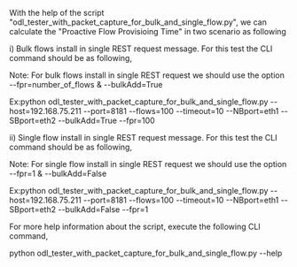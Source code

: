 With the help of the script "odl_tester_with_packet_capture_for_bulk_and_single_flow.py", we can calculate the "Proactive Flow Provisioing Time" in two scenario as following

i) Bulk flows install in single REST request message. For this test the CLI command should be as following,

Note: For bulk flows install in single REST request we should use the option --fpr=number_of_flows & --bulkAdd=True

Ex:python odl_tester_with_packet_capture_for_bulk_and_single_flow.py --host=192.168.75.211 --port=8181 --flows=100 --timeout=10 --NBport=eth1 --SBport=eth2 --bulkAdd=True --fpr=100

ii) Single flow install in single REST request message. For this test the CLI command should be as following,

Note: For single flow install in single REST request we should use the option --fpr=1 & --bulkAdd=False

Ex:python odl_tester_with_packet_capture_for_bulk_and_single_flow.py --host=192.168.75.211 --port=8181 --flows=100 --timeout=10 --NBport=eth1 --SBport=eth2 --bulkAdd=False --fpr=1

For more help information about the script, execute the following CLI command,

python odl_tester_with_packet_capture_for_bulk_and_single_flow.py --help

